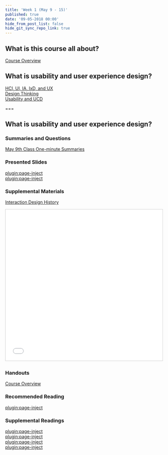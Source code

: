 ```yaml
---
title: 'Week 1 (May 9 - 15)'
published: true
date: '09-05-2018 00:00'
hide_from_post_list: false
hide_git_sync_repo_link: true
---
```


## What is this course all about?
[Course Overview](https://paulhibbitts.net/cmpt-363-182/pdfs/cmpt-363-182-course-overview.pdf)

## What is usability and user experience design?
[HCI, UI, IA, IxD, and UX](https://paulhibbitts.net/cmpt-363-182/pdfs/cmpt-363-182-introduction-to-ux.pdf#page=4)  
[Design Thinking](https://paulhibbitts.net/cmpt-363-182/pdfs/cmpt-363-182-introduction-to-ux.pdf#page=35)  
[Usability and UCD](https://paulhibbitts.net/cmpt-363-182/pdfs/cmpt-363-182-introduction-to-ux.pdf#page=53)  

===

## **What is usability and user experience design?**

### Summaries and Questions  
[May 9th Class One-minute Summaries](https://canvas.sfu.ca/courses/38847/assignments/292820)

### Presented Slides  
[plugin:page-inject](/182/all-slides/week-01-1)  
[plugin:page-inject](/182/all-slides/week-01-2)  

### Supplemental Materials  
[Interaction Design History](http://www.slideshare.net/mrettig/interaction-design-history)  
<div class="embed-responsive embed-responsive-4by3"><iframe src="//www.slideshare.net/slideshow/embed_code/key/aTtcFNn7i55UVK" width="595" height="485" frameborder="0" marginwidth="0" marginheight="0" scrolling="no" style="border:1px solid #CCC; border-width:1px; margin-bottom:5px; max-width: 100%;" allowfullscreen> </iframe></div>

### Handouts
[Course Overview](https://canvas.sfu.ca/courses/38847/files/folder/Handouts/Course%20Overview#)  

### Recommended Reading  
[plugin:page-inject](/182/all-readings/week-01)

### Supplemental Readings  
[plugin:page-inject](/182/ux-techniques-guide/what-does-a-holistic-user-experience-design-process-look-like/design-ethics)  
[plugin:page-inject](/182/ux-techniques-guide/what-is-usability-and-user-experience-design/usability)  
[plugin:page-inject](/182/ux-techniques-guide/what-does-a-holistic-user-experience-design-process-look-like/user-centered-design)  
[plugin:page-inject](/182/ux-techniques-guide/what-is-usability-and-user-experience-design/user-experience-design)  
